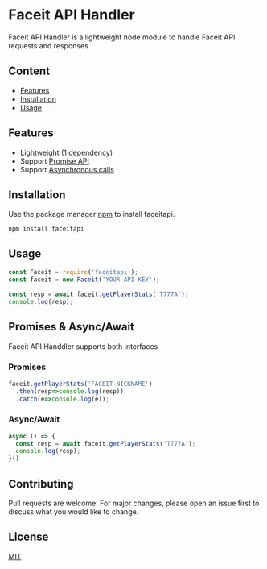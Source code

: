 # Faceit API Handler

Faceit API Handler is a lightweight node module to handle Faceit API requests and responses

## Content
 - [Features](#features)
 - [Installation](#installation)
 - [Usage](#usage)

## Features

 - Lightweight (1 dependency)
 - Support [Promise API](https://developer.mozilla.org/en/docs/Web/JavaScript/Reference/Global_Objects/Promise)
 - Support [Asynchronous calls](https://developer.mozilla.org/en/docs/Learn/JavaScript/Asynchronous)

## Installation

Use the package manager [npm](npmjs.com) to install faceitapi.

```
npm install faceitapi
```

## Usage

```js
const Faceit = require('faceitapi');
const faceit = new Faceit('YOUR-API-KEY');

const resp = await faceit.getPlayerStats('T777A');
console.log(resp);
```

## Promises & Async/Await

Faceit API Handdler supports both interfaces

### Promises

```js
faceit.getPlayerStats('FACEIT-NICKNAME')
  .then(resp=>console.log(resp))
  .catch(e=>console.log(e));
```

### Async/Await

```js
async () => {
  const resp = await faceit.getPlayerStats('T777A');
  console.log(resp);
}()
```

## Contributing
Pull requests are welcome. For major changes, please open an issue first to discuss what you would like to change.

## License
[MIT](https://choosealicense.com/licenses/mit/)